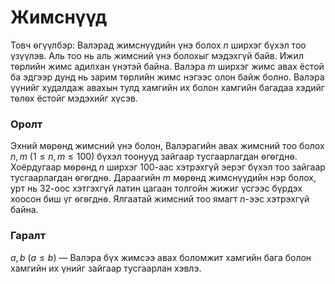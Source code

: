 Жимснүүд
========

Товч ѳгүүлбэр: Валэрад жимснүүдийн үнэ болох $n$ ширхэг бүхэл тоо үзүүлэв. Аль
тоо нь аль жимсний үнэ болохыг мэдэхгүй байв. Ижил тѳрлийн жимс адилхан үнэтэй
байна. Валэра $m$ ширхэг жимс авах ёстой ба эдгээр дунд нь зарим тѳрлийн жимс
нэгээс олон байж болно. Валэра үүнийг худалдаж авахын тулд хамгийн их болон
хамгийн багадаа хэдийг тѳлѳх ёстойг мэдэхийг хүсэв.


### Оролт
Эхний мѳрѳнд жимсний үнэ болон, Валэрагийн авах жимсний тоо болох $n, m$
$(1 ≤ n, m ≤ 100)$ бүхэл тоонууд зайгаар тусгаарлагдан ѳгѳгднѳ. Хоёрдугаар
мѳрѳнд $n$ ширхэг $100$-аас хэтрэхгүй эерэг бүхэл тоо зайгаар тусгаарлагдан
ѳгѳгднѳ. Дараагийн $m$ мѳрѳнд жимснүүдийн нэр болох, урт нь 32-оос хэтгэхгүй
латин цагаан толгойн жижиг үсгээс бүрдэх хоосон биш үг ѳгѳгднѳ. Ялгаатай жимсний
тоо ямагт $n$-ээс хэтрэхгүй байна.


### Гаралт
$a, b$ $(a ≤ b)$ — Валэра бүх жимсээ авах боломжит хамгийн бага болон хамгийн их
үнийг зайгаар тусгаарлан хэвлэ.
